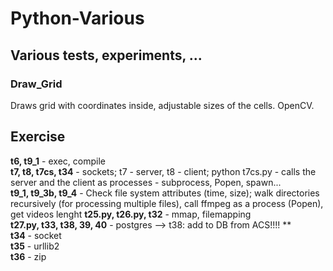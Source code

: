 # Python-Various

## Various tests, experiments, ...

### Draw_Grid

Draws grid with coordinates inside, adjustable sizes of the cells. OpenCV.

## Exercise

__t6, t9_1__ - exec, compile<br>
__t7, t8, t7cs, t34__ - sockets; t7 - server, t8 - client; python t7cs.py - calls the server and the client as processes - subprocess, Popen, spawn... <br>
__t9_1, t9_3b, t9_4__ - Check file system attributes (time, size); walk directories recursively (for processing multiple files), call ffmpeg as a process (Popen), get videos lenght
__t25.py, t26.py, t32__ - mmap, filemapping<br>
__t27.py, t33, t38, 39, 40__ - postgres  --> t38: add to DB from ACS!!!! **<br>
__t34__ - socket<br>
__t35__ - urllib2<br>
__t36__ - zip<br>
